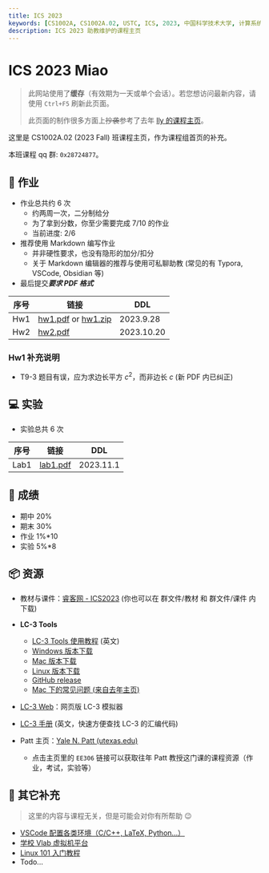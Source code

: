 ```yaml
---
title: ICS 2023
keywords: [CS1002A, CS1002A.02, USTC, ICS, 2023, 中国科学技术大学, 计算系统概论]
description: ICS 2023 助教维护的课程主页
---
```


# ICS 2023 Miao

> 此网站使用了**缓存**（有效期为一天或单个会话）。若您想访问最新内容，请使用 `Ctrl+F5` 刷新此页面。
>
> 此页面的制作很多方面上~~抄袭~~参考了去年 [lly 的课程主页](https://ics.liuly.moe/)。

这里是 CS1002A.02 (2023 Fall) 班课程主页，作为课程组首页的补充。

本班课程 qq 群: `0x28724877`。

## 📖 作业

- 作业总共约 6 次
    - 约两周一次，二分制给分
    - 为了拿到分数，你至少需要完成 7/10 的作业
    - 当前进度: 2/6
- 推荐使用 Markdown 编写作业
    - 并非硬性要求，也没有隐形的加分/扣分
    - 关于 Markdown 编辑器的推荐与使用可私聊助教 (常见的有 Typora, VSCode, Obsidian 等)
- 最后提交***要求 PDF 格式***

| 序号 | 链接                                                         | DDL        |
| ---- | ------------------------------------------------------------ | ---------- |
| Hw1  | [hw1.pdf](@attachment/hw1.pdf) or [hw1.zip](@attachment/hw1.zip) | 2023.9.28  |
| Hw2  | [hw2.pdf](@attachment/hw2.pdf)                               | 2023.10.20 |

### Hw1 补充说明

- T9-3 题目有误，应为求边长平方 $c^2$，而非边长 $c$ (新 PDF 内已纠正)

## 💻 实验

- 实验总共 6 次

| 序号 | 链接                             | DDL       |
| ---- | -------------------------------- | --------- |
| Lab1 | [lab1.pdf](@attachment/lab1.pdf) | 2023.11.1 |

## 💯 成绩

- 期中 20%
- 期末 30%
- 作业 1%*10
- 实验 5%*8

## 📦 资源

- 教材与课件：[睿客网 - ICS2023](https://rec.ustc.edu.cn/share/57e3e4c0-4fb8-11ee-9f43-61828edc81c6) (你也可以在 群文件/教材 和 群文件/课件 内下载)

- **LC-3 Tools**
    - [LC-3 Tools 使用教程](http://acsa.ustc.edu.cn/ics/download/lc3/GuideToUsingLC3Tools.pdf) (英文)
    - [Windows 版本下载](http://acsa.ustc.edu.cn/ics/download/lc3/LC3Tools-2.0.2.exe)
    - [Mac 版本下载](http://acsa.ustc.edu.cn/ics/download/lc3/LC3Tools-2.0.2.dmg)
    - [Linux 版本下载](http://acsa.ustc.edu.cn/ics/download/lc3/lc3tools-2.0.2.tar.gz)
    - [GitHub release](https://github.com/chiragsakhuja/lc3tools/releases)
    - [Mac 下的常见问题 (来自去年主页)](https://ics.liuly.moe/faq/lc3tools.html)
- [LC-3 Web](https://wchargin.com/lc3web/)：网页版 LC-3 模拟器
- [LC-3 手册](http://acsa.ustc.edu.cn/ics/download/lc3/lc3-handbook.pdf) (英文，快速方便查找 LC-3 的汇编代码)
- Patt 主页：[Yale N. Patt (utexas.edu)](https://users.ece.utexas.edu/~patt/)
    - 点击主页里的 `EE306` 链接可以获取往年 Patt 教授这门课的课程资源（作业，考试，实验等）

## 📜 其它补充

> 这里的内容与课程无关，但是可能会对你有所帮助 😉

- [VSCode 配置各类环境（C/C++, LaTeX, Python...）](https://vscode.iw17.cc/tutorials)
- [学校 Vlab 虚拟机平台](https://vlab.ustc.edu.cn/)
- [Linux 101 入门教程](https://101.ustclug.org/)
- Todo...
